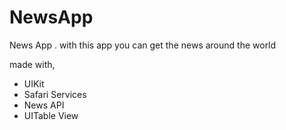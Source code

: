 # NewsApp


News App  .  with this app you can get the news around the world

made with,

* UIKit
* Safari Services
* News API
* UITable View 
